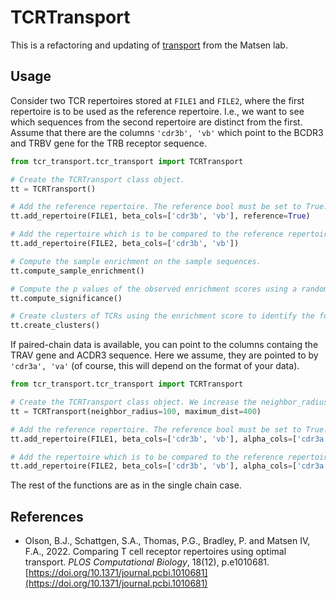 # TCRTransport
This is a refactoring and updating of [transport](https://github.com/matsengrp/transport/tree/main) from the Matsen lab.

## Usage
Consider two TCR repertoires stored at `FILE1` and `FILE2`, where the first repertoire is to be used as the reference repertoire.
I.e., we want to see which sequences from the second repertoire are distinct from the first.
Assume that there are the columns `'cdr3b', 'vb'` which point to the BCDR3 and TRBV gene for the TRB receptor sequence.

```python
from tcr_transport.tcr_transport import TCRTransport

# Create the TCRTransport class object.
tt = TCRTransport()

# Add the reference repertoire. The reference bool must be set to True.
tt.add_repertoire(FILE1, beta_cols=['cdr3b', 'vb'], reference=True)

# Add the repertoire which is to be compared to the reference repertoire and in which we will look for outlier sequences and clusters.
tt.add_repertoire(FILE2, beta_cols=['cdr3b', 'vb'])

# Compute the sample enrichment on the sample sequences.
tt.compute_sample_enrichment()

# Compute the p values of the observed enrichment scores using a randomization test.
tt.compute_significance()

# Create clusters of TCRs using the enrichment score to identify the focal sequence and TCRdist to obtain neighbors
tt.create_clusters()
```

If paired-chain data is available, you can point to the columns containg the TRAV gene and ACDR3 sequence. Here we assume, they are pointed to by `'cdr3a', 'va'` (of course, this will depend on the format of your data).

```python
from tcr_transport.tcr_transport import TCRTransport

# Create the TCRTransport class object. We increase the neighbor_radius from the default of 48 since TCRdist will be larger for paired chain sequences.
tt = TCRTransport(neighbor_radius=100, maximum_dist=400)

# Add the reference repertoire. The reference bool must be set to True.
tt.add_repertoire(FILE1, beta_cols=['cdr3b', 'vb'], alpha_cols=['cdr3a', 'va'], reference=True)

# Add the repertoire which is to be compared to the reference repertoire and in which we will look for outlier sequences and clusters.
tt.add_repertoire(FILE2, beta_cols=['cdr3b', 'vb'], alpha_cols=['cdr3a', 'va'])
```

The rest of the functions are as in the single chain case.


## References
- Olson, B.J., Schattgen, S.A., Thomas, P.G., Bradley, P. and Matsen IV, F.A., 2022. Comparing T cell receptor repertoires using optimal transport. _PLOS Computational Biology_, 18(12), p.e1010681. [https://doi.org/10.1371/journal.pcbi.1010681](https://doi.org/10.1371/journal.pcbi.1010681)